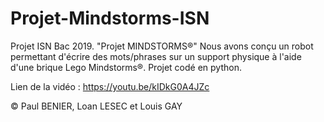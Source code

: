 # Projet-Mindstorms-ISN
Projet ISN Bac 2019. "Projet MINDSTORMS®"
Nous avons conçu un robot permettant d'écrire des mots/phrases sur un support physique à l'aide d'une brique Lego Mindstorms®.
Projet codé en python.

Lien de la vidéo : https://youtu.be/kIDkG0A4JZc

© Paul BENIER, Loan LESEC et Louis GAY
